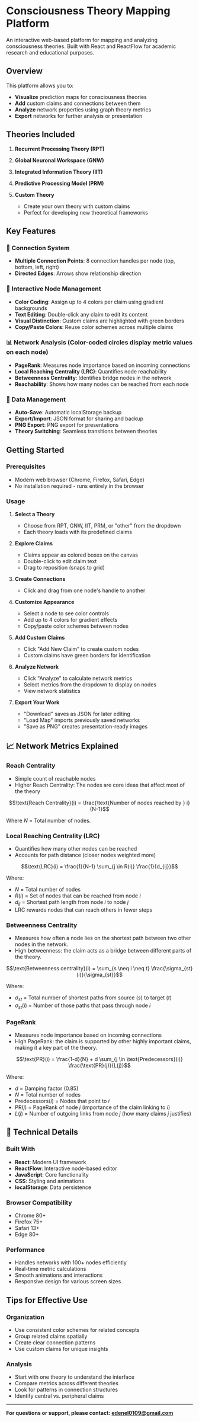 # Consciousness Theory Mapping Platform

An interactive web-based platform for mapping and analyzing consciousness theories. Built with React and ReactFlow for academic research and educational purposes.

## Overview

This platform allows you to:
- **Visualize** prediction maps for consciousness theories
- **Add** custom claims and connections between them
- **Analyze** network properties using graph theory metrics
- **Export** networks for further analysis or presentation

## Theories Included

1. **Recurrent Processing Theory (RPT)**

2. **Global Neuronal Workspace (GNW)**

3. **Integrated Information Theory (IIT)**

4. **Predictive Processing Model (PRM)**

5. **Custom Theory**
   - Create your own theory with custom claims
   - Perfect for developing new theoretical frameworks

## Key Features

### 🔗 Connection System
- **Multiple Connection Points**: 8 connection handles per node (top, bottom, left, right)
- **Directed Edges**: Arrows show relationship direction


### 🎨 Interactive Node Management
- **Color Coding**: Assign up to 4 colors per claim using gradient backgrounds
- **Text Editing**: Double-click any claim to edit its content
- **Visual Distinction**: Custom claims are highlighted with green borders
- **Copy/Paste Colors**: Reuse color schemes across multiple claims


### 📊 Network Analysis (Color-coded circles display metric values on each node)
- **PageRank**: Measures node importance based on incoming connections
- **Local Reaching Centrality (LRC)**: Quantifies node reachability
- **Betweenness Centrality**: Identifies bridge nodes in the network
- **Reachability**: Shows how many nodes can be reached from each node


### 💾 Data Management
- **Auto-Save**: Automatic localStorage backup
- **Export/Import**: JSON format for sharing and backup
- **PNG Export**: PNG export for presentations
- **Theory Switching**: Seamless transitions between theories


## Getting Started

### Prerequisites
- Modern web browser (Chrome, Firefox, Safari, Edge)
- No installation required - runs entirely in the browser

### Usage

1. **Select a Theory**
   - Choose from RPT, GNW, IIT, PRM, or "other" from the dropdown
   - Each theory loads with its predefined claims

2. **Explore Claims**
   - Claims appear as colored boxes on the canvas
   - Double-click to edit claim text
   - Drag to reposition (snaps to grid)

3. **Create Connections**
   - Click and drag from one node's handle to another

4. **Customize Appearance**
   - Select a node to see color controls
   - Add up to 4 colors for gradient effects
   - Copy/paste color schemes between nodes

5. **Add Custom Claims**
   - Click "Add New Claim" to create custom nodes
   - Custom claims have green borders for identification

6. **Analyze Network**
   - Click "Analyze" to calculate network metrics
   - Select metrics from the dropdown to display on nodes
   - View network statistics

7. **Export Your Work**
   - "Download" saves as JSON for later editing
   - "Load Map" imports previously saved networks
   - "Save as PNG" creates presentation-ready images

## 📈 Network Metrics Explained

### Reach Centrality

- Simple count of reachable nodes
- Higher Reach Centrality: The nodes are core ideas that affect most of the theory


$$\text{Reach Centrality}(i) = \frac{\text{Number of nodes reached by } i}{N-1}$$

Where $N$ = Total number of nodes.



### Local Reaching Centrality (LRC)
- Quantifies how many other nodes can be reached
- Accounts for path distance (closer nodes weighted more)


$$\text{LRC}(i) = \frac{1}{N-1} \sum_{j \in R(i)} \frac{1}{d_{ij}}$$

Where:
- $N$ = Total number of nodes
- $R(i)$ = Set of nodes that can be reached from node $i$
- $d_{ij}$ = Shortest path length from node $i$ to node $j$
- LRC rewards nodes that can reach others in fewer steps



### Betweenness Centrality
- Measures how often a node lies on the shortest path between two other nodes in the network.
- High betweenness: the claim acts as a bridge between different parts of the theory.


$$\text{Betweenness centrality}(i) = \sum_{s \neq i \neq t} \frac{\sigma_{st}(i)}{\sigma_{st}}$$

Where:
- $\sigma_{st}$ = Total number of shortest paths from source ($s$) to target ($t$)
- $\sigma_{st}(i)$ = Number of those paths that pass through node $i$



### PageRank
- Measures node importance based on incoming connections
- High PageRank: the claim is supported by other highly important claims, making it a key part of the theory.


$$\text{PR}(i) = \frac{1-d}{N} + d \sum_{j \in \text{Predecessors}(i)} \frac{\text{PR}(j)}{L(j)}$$

Where:
- $d$ = Damping factor (0.85)
- $N$ = Total number of nodes
- $\text{Predecessors}(i)$ = Nodes that point to $i$
- $\text{PR}(j)$ = PageRank of node $j$ (importance of the claim linking to $i$)
- $L(j)$ = Number of outgoing links from node $j$ (how many claims $j$ justifies)


## 🔧 Technical Details

### Built With
- **React**: Modern UI framework
- **ReactFlow**: Interactive node-based editor
- **JavaScript**: Core functionality
- **CSS**: Styling and animations
- **localStorage**: Data persistence

### Browser Compatibility
- Chrome 80+
- Firefox 75+
- Safari 13+
- Edge 80+

### Performance
- Handles networks with 100+ nodes efficiently
- Real-time metric calculations
- Smooth animations and interactions
- Responsive design for various screen sizes

## Tips for Effective Use

### Organization
- Use consistent color schemes for related concepts
- Group related claims spatially
- Create clear connection patterns
- Use custom claims for unique insights

### Analysis
- Start with one theory to understand the interface
- Compare metrics across different theories
- Look for patterns in connection structures
- Identify central vs. peripheral claims



---

**For questions or support, please contact: edenel0109@gmail.com** 
